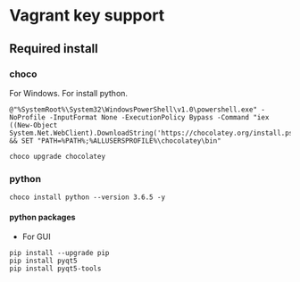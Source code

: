# Vagrant key support

## Required install

### choco
For Windows.
For install python.
```
@"%SystemRoot%\System32\WindowsPowerShell\v1.0\powershell.exe" -NoProfile -InputFormat None -ExecutionPolicy Bypass -Command "iex ((New-Object System.Net.WebClient).DownloadString('https://chocolatey.org/install.ps1'))" && SET "PATH=%PATH%;%ALLUSERSPROFILE%\chocolatey\bin"

choco upgrade chocolatey
```

### python
```
choco install python --version 3.6.5 -y
```

#### python packages
- For GUI

```
pip install --upgrade pip
pip install pyqt5
pip install pyqt5-tools
```
